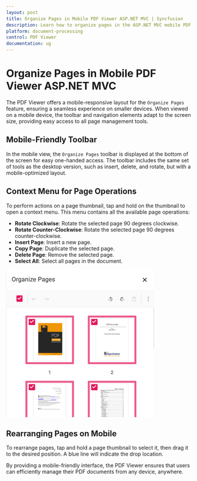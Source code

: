 ```yaml
---
layout: post
title: Organize Pages in Mobile PDF Viewer ASP.NET MVC | Syncfusion
description: Learn how to organize pages in the ASP.NET MVC mobile PDF viewer, including rotating, rearranging, inserting, deleting, and copying pages on mobile devices.
platform: document-processing
control: PDF Viewer
documentation: ug
---
```


# Organize Pages in Mobile PDF Viewer ASP.NET MVC 

The PDF Viewer offers a mobile-responsive layout for the `Organize Pages` feature, ensuring a seamless experience on smaller devices. When viewed on a mobile device, the toolbar and navigation elements adapt to the screen size, providing easy access to all page management tools.

## Mobile-Friendly Toolbar

In the mobile view, the `Organize Pages` toolbar is displayed at the bottom of the screen for easy one-handed access. The toolbar includes the same set of tools as the desktop version, such as insert, delete, and rotate, but with a mobile-optimized layout.

## Context Menu for Page Operations

To perform actions on a page thumbnail, tap and hold on the thumbnail to open a context menu. This menu contains all the available page operations:

*   **Rotate Clockwise**: Rotate the selected page 90 degrees clockwise.
*   **Rotate Counter-Clockwise**: Rotate the selected page 90 degrees counter-clockwise.
*   **Insert Page**: Insert a new page.
*   **Copy Page**: Duplicate the selected page.
*   **Delete Page**: Remove the selected page.
*   **Select All**: Select all pages in the document.


![Alt text](../images/Context-Menu-Page-Operations1.png)

## Rearranging Pages on Mobile

To rearrange pages, tap and hold a page thumbnail to select it, then drag it to the desired position. A blue line will indicate the drop location.

By providing a mobile-friendly interface, the PDF Viewer ensures that users can efficiently manage their PDF documents from any device, anywhere.
